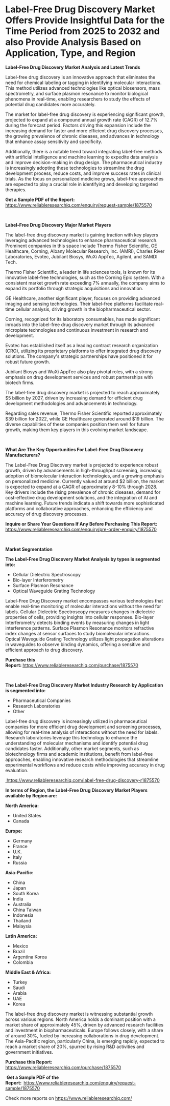 <p><h1>Label-Free Drug Discovery Market Offers Provide Insightful Data for the Time Period from 2025 to 2032 and also Provide Analysis Based on Application, Type, and Region</h1></p><p><strong>Label-Free Drug Discovery Market Analysis and Latest Trends</strong></p>
<p><p>Label-free drug discovery is an innovative approach that eliminates the need for chemical labeling or tagging in identifying molecular interactions. This method utilizes advanced technologies like optical biosensors, mass spectrometry, and surface plasmon resonance to monitor biological phenomena in real-time, enabling researchers to study the effects of potential drug candidates more accurately.</p><p>The market for label-free drug discovery is experiencing significant growth, projected to expand at a compound annual growth rate (CAGR) of 12.7% during the forecast period. Factors driving this expansion include the increasing demand for faster and more efficient drug discovery processes, the growing prevalence of chronic diseases, and advances in technology that enhance assay sensitivity and specificity.</p><p>Additionally, there is a notable trend toward integrating label-free methods with artificial intelligence and machine learning to expedite data analysis and improve decision-making in drug design. The pharmaceutical industry is increasingly adopting these technologies to streamline the drug development process, reduce costs, and improve success rates in clinical trials. As the focus on personalized medicine grows, label-free approaches are expected to play a crucial role in identifying and developing targeted therapies.</p></p>
<p><strong>Get a Sample PDF of the Report:&nbsp;</strong> <a href="https://www.reliableresearchiq.com/enquiry/request-sample/1875570?utm_campaign=1088&utm_medium=2&utm_source=Github&utm_content=ia&utm_term=12012025&utm_id=label-free-drug-discovery">https://www.reliableresearchiq.com/enquiry/request-sample/1875570</a></p>
<p>&nbsp;</p>
<p><strong>Label-Free Drug Discovery Major Market Players</strong></p>
<p><p>The label-free drug discovery market is gaining traction with key players leveraging advanced technologies to enhance pharmaceutical research. Prominent companies in this space include Thermo Fisher Scientific, GE Healthcare, Corning, Albany Molecular Research, Inc. (AMRI), Charles River Laboratories, Evotec, Jubilant Biosys, WuXi AppTec, Agilent, and SAMDI Tech.</p><p>Thermo Fisher Scientific, a leader in life sciences tools, is known for its innovative label-free technologies, such as the Corning Epic system. With a consistent market growth rate exceeding 7% annually, the company aims to expand its portfolio through strategic acquisitions and innovation.</p><p>GE Healthcare, another significant player, focuses on providing advanced imaging and sensing technologies. Their label-free platforms facilitate real-time cellular analysis, driving growth in the biopharmaceutical sector.</p><p>Corning, recognized for its laboratory consumables, has made significant inroads into the label-free drug discovery market through its advanced microplate technologies and continuous investment in research and development.</p><p>Evotec has established itself as a leading contract research organization (CRO), utilizing its proprietary platforms to offer integrated drug discovery solutions. The company's strategic partnerships have positioned it for robust future growth.</p><p>Jubilant Biosys and WuXi AppTec also play pivotal roles, with a strong emphasis on drug development services and robust partnerships with biotech firms.</p><p>The label-free drug discovery market is projected to reach approximately $5 billion by 2027, driven by increasing demand for efficient drug development methodologies and advancements in technology.</p><p>Regarding sales revenue, Thermo Fisher Scientific reported approximately $39 billion for 2022, while GE Healthcare generated around $19 billion. The diverse capabilities of these companies position them well for future growth, making them key players in this evolving market landscape.</p></p>
<p>&nbsp;</p>
<p><strong>What Are The Key Opportunities For Label-Free Drug Discovery Manufacturers?</strong></p>
<p><p>The Label-Free Drug Discovery market is projected to experience robust growth, driven by advancements in high-throughput screening, increasing adoption of biomolecular interaction technologies, and a growing emphasis on personalized medicine. Currently valued at around $2 billion, the market is expected to expand at a CAGR of approximately 8-10% through 2028. Key drivers include the rising prevalence of chronic diseases, demand for cost-effective drug development solutions, and the integration of AI and machine learning. Future trends indicate a shift towards more sophisticated platforms and collaborative approaches, enhancing the efficiency and accuracy of drug discovery processes.</p></p>
<p><strong>Inquire or Share Your Questions If Any Before Purchasing This Report:</strong> <a href="https://www.reliableresearchiq.com/enquiry/pre-order-enquiry/1875570?utm_campaign=1088&utm_medium=2&utm_source=Github&utm_content=ia&utm_term=12012025&utm_id=label-free-drug-discovery">https://www.reliableresearchiq.com/enquiry/pre-order-enquiry/1875570</a></p>
<p>&nbsp;</p>
<p><strong>Market Segmentation</strong></p>
<p><strong>The Label-Free Drug Discovery Market Analysis by types is segmented into:</strong></p>
<p><ul><li>Cellular Dielectric Spectroscopy</li><li>Bio-layer Interferometry</li><li>Surface Plasmon Resonance</li><li>Optical Waveguide Grating Technology</li></ul></p>
<p><p>Label-Free Drug Discovery market encompasses various technologies that enable real-time monitoring of molecular interactions without the need for labels. Cellular Dielectric Spectroscopy measures changes in dielectric properties of cells, providing insights into cellular responses. Bio-layer Interferometry detects binding events by measuring changes in light interference patterns. Surface Plasmon Resonance monitors refractive index changes at sensor surfaces to study biomolecular interactions. Optical Waveguide Grating Technology utilizes light propagation alterations in waveguides to observe binding dynamics, offering a sensitive and efficient approach to drug discovery.</p></p>
<p><strong>Purchase this Report:&nbsp;</strong><a href="https://www.reliableresearchiq.com/purchase/1875570?utm_campaign=1088&utm_medium=2&utm_source=Github&utm_content=ia&utm_term=12012025&utm_id=label-free-drug-discovery">https://www.reliableresearchiq.com/purchase/1875570</a></p>
<p>&nbsp;</p>
<p><strong>The Label-Free Drug Discovery Market Industry Research by Application is segmented into:</strong></p>
<p><ul><li>Pharmaceutical Companies</li><li>Research Laboratories</li><li>Other</li></ul></p>
<p><p>Label-free drug discovery is increasingly utilized in pharmaceutical companies for more efficient drug development and screening processes, allowing for real-time analysis of interactions without the need for labels. Research laboratories leverage this technology to enhance the understanding of molecular mechanisms and identify potential drug candidates faster. Additionally, other market segments, such as biotechnology firms and academic institutions, benefit from label-free approaches, enabling innovative research methodologies that streamline experimental workflows and reduce costs while improving accuracy in drug evaluation.</p></p>
<p><a href="https://www.reliableresearchiq.com/label-free-drug-discovery-r1875570?utm_campaign=1088&utm_medium=2&utm_source=Github&utm_content=ia&utm_term=12012025&utm_id=label-free-drug-discovery">&nbsp;https://www.reliableresearchiq.com/label-free-drug-discovery-r1875570</a></p>
<p><strong>In terms of Region, the Label-Free Drug Discovery Market Players available by Region are:</strong></p>
<p>
    <p> <strong> North America: </strong>
        <ul>
            <li>United States</li>
            <li>Canada</li>
        </ul>
        </p> 
    <p> <strong> Europe: </strong>
        <ul>
            <li>Germany</li>
            <li>France</li>
            <li>U.K.</li>
            <li>Italy</li>
            <li>Russia</li>
        </ul>
        </p> 
    <p> <strong> Asia-Pacific: </strong>
        <ul>
            <li>China</li>
            <li>Japan</li>
            <li>South Korea</li>
            <li>India</li>
            <li>Australia</li>
            <li>China Taiwan</li>
            <li>Indonesia</li>
            <li>Thailand</li>
            <li>Malaysia</li>
        </ul>
        </p> 
    <p> <strong> Latin America: </strong>
        <ul>
            <li>Mexico</li>
            <li>Brazil</li>
            <li>Argentina Korea</li>
            <li>Colombia</li>
        </ul>
        </p> 
    <p> <strong> Middle East & Africa: </strong>
        <ul>
            <li>Turkey</li>
            <li>Saudi</li>
            <li>Arabia</li>
            <li>UAE</li>
            <li>Korea</li>
        </ul>
    </p>
    </p>
<p><p>The label-free drug discovery market is witnessing substantial growth across various regions. North America holds a dominant position with a market share of approximately 45%, driven by advanced research facilities and investment in biopharmaceuticals. Europe follows closely, with a share of around 30%, fueled by increasing collaborations in drug development. The Asia-Pacific region, particularly China, is emerging rapidly, expected to reach a market share of 20%, spurred by rising R&D activities and government initiatives.</p></p>
<p><strong>Purchase this Report: </strong><a href="https://www.reliableresearchiq.com/purchase/1875570?utm_campaign=1088&utm_medium=2&utm_source=Github&utm_content=ia&utm_term=12012025&utm_id=label-free-drug-discovery">https://www.reliableresearchiq.com/purchase/1875570</a></p>
<p>&nbsp;<strong>Get a Sample PDF of the Report:&nbsp;&nbsp;</strong><a href="https://www.reliableresearchiq.com/enquiry/request-sample/1875570?utm_campaign=1088&utm_medium=2&utm_source=Github&utm_content=ia&utm_term=12012025&utm_id=label-free-drug-discovery">https://www.reliableresearchiq.com/enquiry/request-sample/1875570</a></p>
<p><strong></strong></p>
<p>Check more reports on <a href="https://www.reliableresearchiq.com/?utm_campaign=1088&utm_medium=2&utm_source=Github&utm_content=ia&utm_term=12012025&utm_id=label-free-drug-discovery">https://www.reliableresearchiq.com/</a></p>